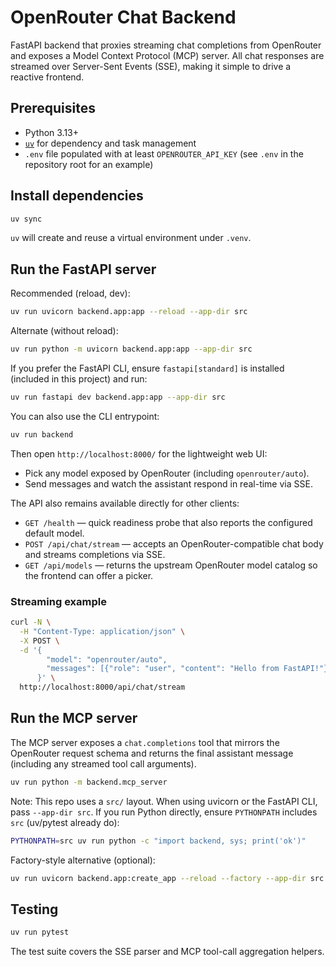 # OpenRouter Chat Backend

FastAPI backend that proxies streaming chat completions from OpenRouter and exposes a Model Context Protocol (MCP) server. All chat responses are streamed over Server-Sent Events (SSE), making it simple to drive a reactive frontend.

## Prerequisites

- Python 3.13+
- [`uv`](https://github.com/astral-sh/uv) for dependency and task management
- `.env` file populated with at least `OPENROUTER_API_KEY` (see `.env` in the repository root for an example)

## Install dependencies

```bash
uv sync
```

`uv` will create and reuse a virtual environment under `.venv`.

## Run the FastAPI server

Recommended (reload, dev):

```bash
uv run uvicorn backend.app:app --reload --app-dir src
```

Alternate (without reload):

```bash
uv run python -m uvicorn backend.app:app --app-dir src
```

If you prefer the FastAPI CLI, ensure `fastapi[standard]` is installed (included in this project) and run:

```bash
uv run fastapi dev backend.app:app --app-dir src
```

You can also use the CLI entrypoint:

```bash
uv run backend
```

Then open `http://localhost:8000/` for the lightweight web UI:

- Pick any model exposed by OpenRouter (including `openrouter/auto`).
- Send messages and watch the assistant respond in real-time via SSE.

The API also remains available directly for other clients:

- `GET /health` — quick readiness probe that also reports the configured default model.
- `POST /api/chat/stream` — accepts an OpenRouter-compatible chat body and streams completions via SSE.
- `GET /api/models` — returns the upstream OpenRouter model catalog so the frontend can offer a picker.

### Streaming example

```bash
curl -N \
  -H "Content-Type: application/json" \
  -X POST \
  -d '{
        "model": "openrouter/auto",
        "messages": [{"role": "user", "content": "Hello from FastAPI!"}]
      }' \
  http://localhost:8000/api/chat/stream
```

## Run the MCP server

The MCP server exposes a `chat.completions` tool that mirrors the OpenRouter request schema and returns the final assistant message (including any streamed tool call arguments).

```bash
uv run python -m backend.mcp_server
```

Note: This repo uses a `src/` layout. When using uvicorn or the FastAPI CLI, pass `--app-dir src`. If you run Python directly, ensure `PYTHONPATH` includes `src` (uv/pytest already do):

```bash
PYTHONPATH=src uv run python -c "import backend, sys; print('ok')"
```

Factory-style alternative (optional):

```bash
uv run uvicorn backend.app:create_app --reload --factory --app-dir src
```

## Testing

```bash
uv run pytest
```

The test suite covers the SSE parser and MCP tool-call aggregation helpers.

